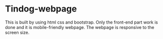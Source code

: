 # Tindog-webpage
This is built by using html css and bootstrap. Only the front-end part work is done and it is mobile-friendly webpage. The webpage is responsive to the screen size. 
